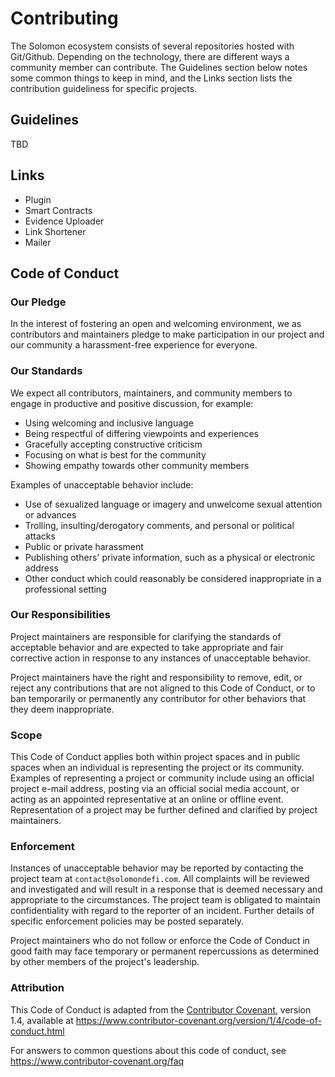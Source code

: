 # Contributing

The Solomon ecosystem consists of several repositories hosted with Git/Github. Depending on the technology, there are different ways a
community member can contribute. The Guidelines section below notes some common things to keep in mind, and the Links section lists the
contribution guideliness for specific projects.

## Guidelines

TBD

## Links

- Plugin
- Smart Contracts
- Evidence Uploader
- Link Shortener
- Mailer

## Code of Conduct

### Our Pledge

In the interest of fostering an open and welcoming environment, we as contributors and maintainers pledge to make participation in our project and our community a harassment-free experience for everyone.

### Our Standards

We expect all contributors, maintainers, and community members to engage in productive and positive discussion, for example:

- Using welcoming and inclusive language
- Being respectful of differing viewpoints and experiences
- Gracefully accepting constructive criticism
- Focusing on what is best for the community
- Showing empathy towards other community members

Examples of unacceptable behavior include:

- Use of sexualized language or imagery and unwelcome sexual attention or advances
- Trolling, insulting/derogatory comments, and personal or political attacks
- Public or private harassment
- Publishing others' private information, such as a physical or electronic address
- Other conduct which could reasonably be considered inappropriate in a professional setting

### Our Responsibilities

Project maintainers are responsible for clarifying the standards of acceptable behavior and are expected to take appropriate and fair corrective action in response to any instances of unacceptable behavior.

Project maintainers have the right and responsibility to remove, edit, or reject any contributions that are not aligned to this Code of
Conduct, or to ban temporarily or permanently any contributor for other behaviors that they deem inappropriate.

### Scope

This Code of Conduct applies both within project spaces and in public spaces when an individual is representing the project or its
community. Examples of representing a project or community include using an official project e-mail address, posting via an official social
media account, or acting as an appointed representative at an online or offline event. Representation of a project may be further defined
and clarified by project maintainers.

### Enforcement

Instances of unacceptable behavior may be reported by contacting the project team at `contact@solomondefi.com`. All complaints will be reviewed and investigated and will result in a response that is deemed necessary and appropriate to the circumstances. The project team is obligated to maintain confidentiality with regard to the reporter of an incident. Further details of specific enforcement policies may be posted separately.

Project maintainers who do not follow or enforce the Code of Conduct in good faith may face temporary or permanent repercussions as
determined by other members of the project's leadership.

### Attribution

This Code of Conduct is adapted from the [Contributor Covenant](https://www.contributor-covenant.org/), version 1.4, available at https://www.contributor-covenant.org/version/1/4/code-of-conduct.html

For answers to common questions about this code of conduct, see https://www.contributor-covenant.org/faq
